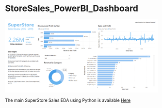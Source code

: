 # StoreSales_PowerBI_Dashboard

![SuperStore Sales Dashboard!](/assets/images/DashboardScreenshot.png)

The main SuperStore Sales EDA using Python is available [Here](https://github.com/WayneNyariroh/StoreSales_Analysis/blob/main/superStoreSales_EDA.ipynb)
